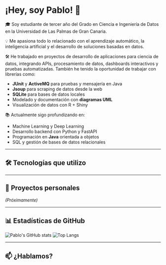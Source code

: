 # ¡Hey, soy Pablo! 👋

🎓 Soy estudiante de tercer año del Grado en Ciencia e Ingeniería de Datos en la Universidad de Las Palmas de Gran Canaria.

💡 Me apasiona todo lo relacionado con el aprendizaje automático, la inteligencia artificial y el desarrollo de soluciones basadas en datos.

🛠️ He trabajado en proyectos de desarrollo de aplicaciones para ciencia de datos, integrando APIs, procesamiento de datos, dashboards interactivos y pruebas automatizadas. También he tenido la oportunidad de trabajar con librerías como:

- **JUnit** y **ActiveMQ** para pruebas y mensajería en Java
- **Jsoup** para scraping de datos desde la web
- **SQLite** para bases de datos locales
- Modelado y documentación con **diagramas UML**
- Visualización de datos con R + Shiny

📚 Actualmente sigo profundizando en:
- Machine Learning y Deep Learning
- Desarrollo backend con Python y FastAPI
- Programación en **Java** orientada a objetos
- SQL y gestión de bases de datos relacionales


---

## 🛠️ Tecnologías que utilizo



---

## 📌 Proyectos personales

*(Próximamente)*

---

## 📊 Estadísticas de GitHub

![Pablo's GitHub stats](https://github-readme-stats.vercel.app/api?username=pabcablan&show_icons=true&theme=tokyonight)
![Top Langs](https://github-readme-stats.vercel.app/api/top-langs/?username=pabcablan&layout=compact&theme=tokyonight)

---

## 📫 ¿Hablamos?


